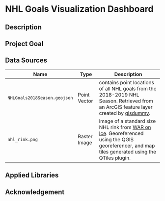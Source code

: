 # NHL Goals Visualization Dashboard

## Description

## Project Goal


## Data Sources
| Name                         | Type         | Description                                                                                                                                                                                                               |
|------------------------------|--------------|---------------------------------------------------------------------------------------------------------------------------------------------------------------------------------------------------------------------------|
| `NHLGoals2018Season.geojson` | Point Vector | contains point locations of all NHL goals from the 2018-2019 NHL Season. Retrieved from an ArcGIS feature layer created by [gisdummy](https://www.arcgis.com/home/item.html?id=7c382cb39e424a8ca9b4e3d717ad17f7).         |
| `nhl_rink.png`               | Raster Image | image of a standard size NHL rink from [WAR on Ice](http://blog.war-on-ice.com/make-your-own-nhl-rink-plot-in-r/index.html). Georeferenced using the QGIS georeferencer, and map tiles generated using the QTiles plugin. |

## Applied Libraries

## Acknowledgement
